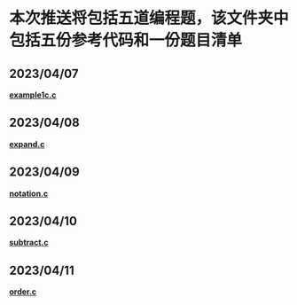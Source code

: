 # 本次推送将包括五道编程题，该文件夹中包括五份参考代码和一份题目清单
## **2023/04/07** 
**[example1c.c](https://github.com/MossDream/Data-Structure-Learning-C/blob/main/Episode%201/example1c.c)**
## **2023/04/08** 
**[expand.c](https://github.com/MossDream/Data-Structure-Learning-C/blob/main/Episode%201/expand.c)**
## **2023/04/09** 
**[notation.c](https://github.com/MossDream/Data-Structure-Learning-C/blob/main/Episode%201/notation.c)**
## **2023/04/10** 
**[subtract.c](https://github.com/MossDream/Data-Structure-Learning-C/blob/main/Episode%201/subtract.c)**
## **2023/04/11** 
**[order.c](https://github.com/MossDream/Data-Structure-Learning-C/blob/main/Episode%201/order.c)**
